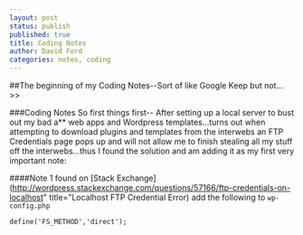 ```yaml
---
layout: post
status: publish
published: true
title: Coding Notes
author: David Ford
categories: notes, coding
---
```

##The beginning of my Coding Notes--Sort of like Google Keep but not... >>

###Coding Notes
So first things first-- After setting up a local server to bust out my bad a** web apps and Wordpress templates...turns out when attempting to download plugins and templates from the interwebs an FTP Credentials page pops up and will not allow me to finish stealing all my stuff off the interwebs...thus I found the solution and am adding it as my first very important note:

####Note 1
found on  [Stack Exchange](http://wordpress.stackexchange.com/questions/57166/ftp-credentials-on-localhost" title="Localhost FTP Credential Error)
add the following to `wp-config.php`
~~~~
define('FS_METHOD','direct');
~~~~
